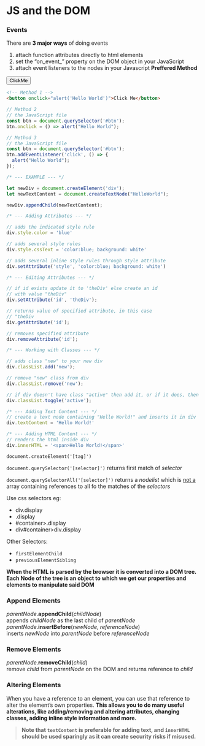 <head>
  <link 
      rel="stylesheet" 
      type="text/css" 
      media="all" 
      href="../color.css"/>
  <link 
      rel="stylesheet" 
      type="text/css" 
      media="all" 
      href="../CSS.css"/>
    <link 
      href="https://fonts.googleapis.com/css?family=Fira+Mono:500&display=swap" 
      rel="stylesheet">
    <script src="https://code.jquery.com/jquery-3.5.1.min.js" integrity="sha256-9/aliU8dGd2tb6OSsuzixeV4y/faTqgFtohetphbbj0=" crossorigin="anonymous"></script>
<style> 
</style>
</head>    

# JS and the DOM 

### Events

There are **3 major ways** of doing events 
1. attach function attributes directly to html elements
1. set the “on_event_” property on the DOM object in your JavaScript
1. attach event listeners to the nodes in your Javascript <span class="span Red">**Preffered Method**</span>

<button id="click1" class="button is-info is-outlined is-rounded is-fullwidth" onclick="alert('Hello World')">ClickMe</button>

```html
<!-- Method 1 -->
<button onclick="alert('Hello World')">Click Me</button>
```
```js
// Method 2
// the JavaScript file
const btn = document.querySelector('#btn');
btn.onclick = () => alert("Hello World");
```
```js
// Method 3
// the JavaScript file
const btn = document.querySelector('#btn');
btn.addEventListener('click', () => {
  alert("Hello World");
});
```

```js
/* --- EXAMPLE --- */

let newDiv = document.createElement('div');
let newTextContent = document.createTextNode("HelloWorld");

newDiv.appendChild(newTextContent);

/* --- Adding Attributes --- */

// adds the indicated style rule
div.style.color = 'blue'

// adds several style rules
div.style.cssText = 'color:blue; background: white'

// adds several inline style rules through style attribute
div.setAttribute('style', 'color:blue; background: white')

/* --- Editing Attributes --- */

// if id exists update it to 'theDiv' else create an id
// with value "theDiv"
div.setAttribute('id', 'theDiv');        

// returns value of specified attribute, in this case
// "theDiv
div.getAttribute('id');                      

// removes specified attribute
div.removeAttribute('id');

/* --- Working with Classes --- */

// adds class "new" to your new div
div.classList.add('new');

// remove "new" class from div
div.classList.remove('new');

// if div doesn't have class "active" then add it, or if it does, then remove it
div.classList.toggle('active');

/* --- Adding Text Content --- */
// create a text node containing "Hello World!" and inserts it in div 
div.textContent = 'Hello World!'

/* --- Adding HTML Content --- */
// renders the html inside div
div.innerHTML = '<span>Hello World!</span>'
```

<script>
  $("#container").onClick( () => {
    //create div element
    let newDiv = document.createElement('div');
    //create textnode (node not a element)
    let newTextContent = document.createTextNode("HelloWorld");

    // new div now has a child textnode 
    newDiv.appendChild(newTextContent);

    // select the #container div
    const container = document.querySelector('#container');

    // select the first child of #container => .display
    console.dir(container.firstElementChild);
    
    // select the .controls div
    const controls = document.querySelector('.controls');
    
    // selects the prior sibling => .display  
    console.dir(controls.previousElementSibling);                  
  })
</script>

`document.createElement('[tag]')`

`document.querySelector('[selector]')` returns first match of *selector*

`document.querySelectorAll('[selector]')` returns a *nodelist* <span class="Red"> which is <u>not a</u> array </span>containing references to all fo the matches of the *selectors*

<p class="SkyBlue">Use css selectors eg: </p>

- div.display
- .display
- #container>.display
- div#container>div.display
  
<p class="SkyBlue">Other Selectors:</p>

- `firstElementChild`
- `previousElementSibling`

**When the <span class="Orange">HTML</span> is parsed by the <span class="Orange">browser</span> it is converted into a <span class="Yellow">DOM tree</span>. Each <span class="Lime">Node</span> of the tree is an <span class="Yellow">object</span> to which we get our properties and elements to manipulate said <span class="Yellow">DOM</span>**

### <span class="RoyalBlue">Append Elements</span>


<span class="is-size-4 RoyalBlue">*parentNode*.**appendChild**(*childNode*)</span>
<br>
<span class="SteelBlue">appends *childNode* as the last child of *parentNode*</span>
<br>
<span class="is-size-4 RoyalBlue"> *parentNode*.**insertBefore**(*newNode*, *referenceNode*) </span>
<br>
<span class="SteelBlue">inserts *newNode* into *parentNode* before *referenceNode*</span>
<br>

### <span class="Crimson">Remove  Elements </span>

<span class="is-size-4 Crimson">*parentNode*.**removeChild**(*child*)</span>
<br>
<span class="Crimson">remove *child* from *parentNode* on the DOM and returns reference to *child*</span>
<br>

### Altering Elements

When you have a reference to an element, you can use that reference to alter the element’s own properties. **This allows you to do many useful alterations, like adding/removing and altering attributes, changing classes, adding inline style information and more.**

>**Note that `textContent` is preferable for adding text, and `innerHTML` should be used sparingly as it can create security risks if misused.**